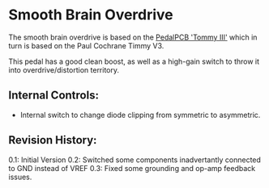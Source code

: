 # Smooth Brain Overdrive

The smooth brain overdrive is based on the [PedalPCB 'Tommy III'](https://www.pedalpcb.com/product/tommy/)
which in turn is based on the Paul Cochrane Timmy V3.

This pedal has a good clean boost, as well as a high-gain switch to throw it into overdrive/distortion
territory.

## Internal Controls:

* Internal switch to change diode clipping from symmetric to asymmetric.

## Revision History:

0.1:  Initial Version
0.2:  Switched some components inadvertantly connected to GND instead of VREF
0.3:  Fixed some grounding and op-amp feedback issues.

